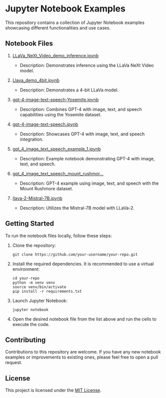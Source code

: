 # Jupyter Notebook Examples

This repository contains a collection of Jupyter Notebook examples showcasing different functionalities and use cases.

## Notebook Files

1. [LLaVa_NeXt_Video_demo_inference.ipynb](./LLaVa_NeXt_Video_demo_inference.ipynb)
   - Description: Demonstrates inference using the LLaVa NeXt Video model.

2. [Llava_demo_4bit.ipynb](./Llava_demo_4bit.ipynb)
   - Description: Demonstrates a 4-bit LLaVa model.

3. [gpt-4-image-text-speech-Yosemite.ipynb](./gpt-4-image-text-speech-Yosemite.ipynb)
   - Description: Combines GPT-4 with image, text, and speech capabilities using the Yosemite dataset.

4. [gpt-4-image-text-speech.ipynb](./gpt-4-image-text-speech.ipynb)
   - Description: Showcases GPT-4 with image, text, and speech integration.

5. [gpt_4_image_text_speech_example_1.ipynb](./gpt_4_image_text_speech_example_1.ipynb)
   - Description: Example notebook demonstrating GPT-4 with image, text, and speech.

6. [gpt_4_image_text_speech_mount_rushmor...](./gpt_4_image_text_speech_mount_rushmor...)
   - Description: GPT-4 example using image, text, and speech with the Mount Rushmore dataset.

7. [llava-2-Mistral-7B.ipynb](./llava-2-Mistral-7B.ipynb)
   - Description: Utilizes the Mistral-7B model with LLaVa-2.

## Getting Started

To run the notebook files locally, follow these steps:

1. Clone the repository:
   ```
   git clone https://github.com/your-username/your-repo.git
   ```

2. Install the required dependencies. It is recommended to use a virtual environment:
   ```
   cd your-repo
   python -m venv venv
   source venv/bin/activate
   pip install -r requirements.txt
   ```

3. Launch Jupyter Notebook:
   ```
   jupyter notebook
   ```

4. Open the desired notebook file from the list above and run the cells to execute the code.

## Contributing

Contributions to this repository are welcome. If you have any new notebook examples or improvements to existing ones, please feel free to open a pull request.

## License

This project is licensed under the [MIT License](LICENSE).
